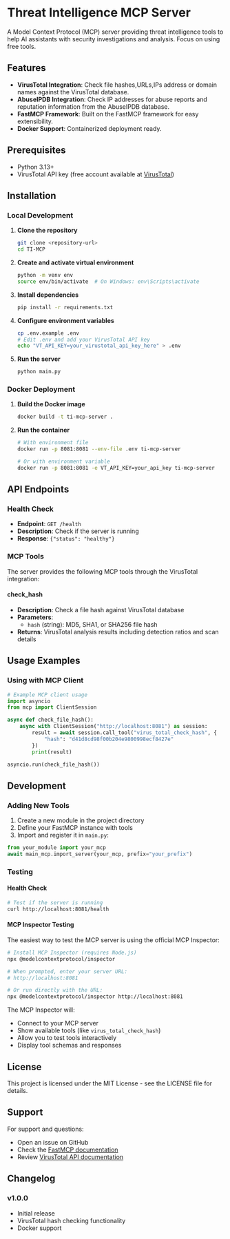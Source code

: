 # Threat Intelligence MCP Server

A Model Context Protocol (MCP) server providing threat intelligence tools to help AI assistants with security investigations and analysis. Focus on using free tools.

## Features

- **VirusTotal Integration**: Check file hashes,URLs,IPs address or domain names against the VirusTotal database.
- **AbuseIPDB Integration**: Check IP addresses for abuse reports and reputation information from the AbuseIPDB database.
- **FastMCP Framework**: Built on the FastMCP framework for easy extensibility.
- **Docker Support**: Containerized deployment ready.

## Prerequisites

- Python 3.13+
- VirusTotal API key (free account available at [VirusTotal](https://www.virustotal.com/))

## Installation

### Local Development

1. **Clone the repository**
   ```bash
   git clone <repository-url>
   cd TI-MCP
   ```

2. **Create and activate virtual environment**
   ```bash
   python -m venv env
   source env/bin/activate  # On Windows: env\Scripts\activate
   ```

3. **Install dependencies**
   ```bash
   pip install -r requirements.txt
   ```

4. **Configure environment variables**
   ```bash
   cp .env.example .env
   # Edit .env and add your VirusTotal API key
   echo "VT_API_KEY=your_virustotal_api_key_here" > .env
   ```

5. **Run the server**
   ```bash
   python main.py
   ```

### Docker Deployment

1. **Build the Docker image**
   ```bash
   docker build -t ti-mcp-server .
   ```

2. **Run the container**
   ```bash
   # With environment file
   docker run -p 8081:8081 --env-file .env ti-mcp-server
   
   # Or with environment variable
   docker run -p 8081:8081 -e VT_API_KEY=your_api_key ti-mcp-server
   ```

## API Endpoints

### Health Check
- **Endpoint**: `GET /health`
- **Description**: Check if the server is running
- **Response**: `{"status": "healthy"}`

### MCP Tools

The server provides the following MCP tools through the VirusTotal integration:

#### check_hash
- **Description**: Check a file hash against VirusTotal database
- **Parameters**:
  - `hash` (string): MD5, SHA1, or SHA256 file hash
- **Returns**: VirusTotal analysis results including detection ratios and scan details

## Usage Examples

### Using with MCP Client

```python
# Example MCP client usage
import asyncio
from mcp import ClientSession

async def check_file_hash():
    async with ClientSession("http://localhost:8081") as session:
        result = await session.call_tool("virus_total_check_hash", {
            "hash": "d41d8cd98f00b204e9800998ecf8427e"
        })
        print(result)

asyncio.run(check_file_hash())
```

## Development

### Adding New Tools

1. Create a new module in the project directory
2. Define your FastMCP instance with tools
3. Import and register it in `main.py`:

```python
from your_module import your_mcp
await main_mcp.import_server(your_mcp, prefix="your_prefix")
```

### Testing

#### Health Check
```bash
# Test if the server is running
curl http://localhost:8081/health
```

#### MCP Inspector Testing
The easiest way to test the MCP server is using the official MCP Inspector:

```bash
# Install MCP Inspector (requires Node.js)
npx @modelcontextprotocol/inspector

# When prompted, enter your server URL:
# http://localhost:8081

# Or run directly with the URL:
npx @modelcontextprotocol/inspector http://localhost:8081
```

The MCP Inspector will:
- Connect to your MCP server
- Show available tools (like `virus_total_check_hash`)
- Allow you to test tools interactively
- Display tool schemas and responses

## License

This project is licensed under the MIT License - see the LICENSE file for details.

## Support

For support and questions:
- Open an issue on GitHub
- Check the [FastMCP documentation](https://github.com/jlowin/fastmcp)
- Review [VirusTotal API documentation](https://developers.virustotal.com/reference)

## Changelog

### v1.0.0
- Initial release
- VirusTotal hash checking functionality
- Docker support